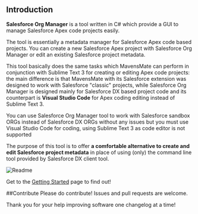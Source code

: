 ## Introduction
**Salesforce Org Manager** is a tool written in C# which provide a GUI to manage Salesforce Apex code projects easily.

The tool is essentially a metadata manager for Salesforce Apex code based projects. 
You can create a new Salesforce Apex project with Salesforce Org Manager or edit an existing Salesforce project metadata.

This tool basically does the same tasks which MavensMate can perform in conjunction with Sublime Text 3 for creating or editing Apex code projects: the main difference is that MavensMate with its Salesforce extension was designed to work with Salesforce "classic" projects, while Salesforce Org Manager is designed mainly for Salesforce DX based project code and its counterpart is **Visual Studio Code** for Apex coding editing instead of Sublime Text 3.

You can use Salesforce Org Manager tool to work with Salesforce sandbox ORGs instead of Salesforce DX ORGs without any issues but you must use Visual Studio Code for coding, using Sublime Text 3 as code editor is not supported

The purpose of this tool is to offer **a comfortable alternative to create and edit Salesforce project metadata** in place of using (only) the command line tool provided by Salesforce DX client tool.

![Readme](https://user-images.githubusercontent.com/49475604/56508198-e57dd300-6523-11e9-96f8-6c9f91578f34.png)

Get to the [Getting Started](https://github.com/mzisa/saleforce-org-manager/wiki/01-Getting-started) page to find out!

##Contribute
Please do contribute! Issues and pull requests are welcome.

Thank you for your help improving software one changelog at a time!